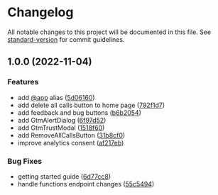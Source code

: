# Changelog

All notable changes to this project will be documented in this file. See [standard-version](https://github.com/conventional-changelog/standard-version) for commit guidelines.

## 1.0.0 (2022-11-04)


### Features

* add [@app](https://github.com/app) alias ([5d06160](https://github.com/unitless-io/browser-app/commit/5d06160e8a28c68eb871ab2110a211206dbae3eb))
* add delete all calls button to home page ([792f1d7](https://github.com/unitless-io/browser-app/commit/792f1d729ad0cdced2ba2ee34c222b87e9eed14f))
* add feedback and bug buttons ([b6b2054](https://github.com/unitless-io/browser-app/commit/b6b20544dc085f8226c40ad84fa12f1f0b103e78))
* add GtmAlertDialog ([6f97d52](https://github.com/unitless-io/browser-app/commit/6f97d523af39e541ac8812a6755767b9b113da7f))
* add GtmTrustModal ([1518f60](https://github.com/unitless-io/browser-app/commit/1518f607368982fad093c3fccd06ffdf15b568c0))
* add RemoveAllCallsButton ([31b8cf0](https://github.com/unitless-io/browser-app/commit/31b8cf079c88e2258b3c8c9808bc8241ab1ac8fa))
* improve analytics consent ([af217eb](https://github.com/unitless-io/browser-app/commit/af217eb4cfa5a179ef59ab8fcbf781361e63a36a))


### Bug Fixes

* getting started guide ([6d77cc8](https://github.com/unitless-io/browser-app/commit/6d77cc828614b21d4f917824a30254c88417e918))
* handle functions endpoint changes ([55c5494](https://github.com/unitless-io/browser-app/commit/55c54945763986aa9c5b0bab4020314ac1cf7fb0))
